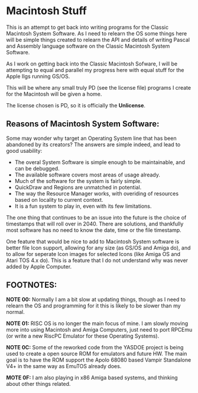 # Macintosh Stuff

This is an attempt to get back into writing programs for the Classic Macintosh System Software.  As I need to relearn the OS some things here will be simple things created to relearn the API and details of writing Pascal and Assembly language software on the Classic Macintosh System Software.

As I work on getting back into the Classic Macintosh Sofware, I will be attempting to equal and parallel my progress here with equal stuff for the Apple IIgs running GS/OS.

This will be where any small truly PD (see the license file) programs I create for the Macintosh will be given a home.

The license chosen is PD, so it is officially the **Unlicense**.


## Reasons of Macintosh System Software:

Some may wonder why target an Operating System line that has been abandoned by its creators?  The answers are simple indeed, and lead to good usability:
* The overal System Software is simple enough to be maintainable, and can be debugged.
* The available software covers most areas of usage already.
* Much of the software for the system is fairly simple.
* QuickDraw and Regions are unmatched in potential.
* The way the Resource Manager works, with overiding of resources based on locality to current context.
* It is a fun system to play in, even with its few limitations.

The one thing that continues to be an issue into the future is the choice of timestamps that will roll over in 2040.  There are solutions, and thankfully most software has no need to know the date, time or the file timestamp.

One feature that would be nice to add to Macintosh System software is better file Icon support, allowing for any size (as GS/OS and Amiga do), and to allow for seperate Icon images for selected Icons (like Amiga OS and Atari TOS 4.x do).  This is a feature that I do not understand why was never added by Apple Computer.


## FOOTNOTES:

**NOTE 00:** Normally I am a bit slow at updating things, though as I need to relearn the OS and programming for it this is likely to be slower than my normal.

**NOTE 01:**  RISC OS is no longer the main focus of mine.  I am slowly moving more into using Macintosh and Amiga Computers, just need to port RPCEmu (or write a new RiscPC Emulator for these Operating Systems).

**NOTE 0C:** Some of the reworked code from the YASDOE project is being used to create a open source ROM for emulators and future HW.  The main goal is to have the ROM support the Apolo 68080 based Vampir Standalone V4+ in the same way as EmuTOS already does.

**MOTE 0F:** I am also playing in x86 Amiga based systems, and thinking about other things related.
